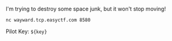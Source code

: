 I'm trying to destroy some space junk, but it won't stop moving!

`nc wayward.tcp.easyctf.com 8580`

Pilot Key: `${key}`